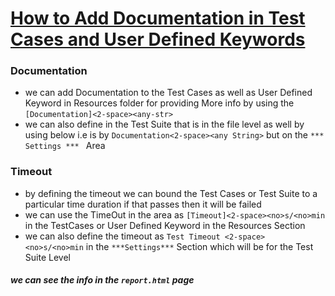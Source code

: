 # <ins> How to Add Documentation in Test Cases and User Defined Keywords


### Documentation

- we can  add Documentation to the Test Cases as well as User Defined Keyword in Resources folder for providing More info by using the 
  `[Documentation]<2-space><any-str>`
- we can also define in the Test Suite that is in the file level as well by using below i.e is by 
  `Documentation<2-space><any String>` but on the `*** Settings *** ` Area

### Timeout

- by defining the timeout we can bound the Test Cases or Test Suite to a particular time duration if that passes then it will be failed 
- we can use the TimeOut in the area as `[Timeout]<2-space><no>s/<no>min` in the TestCases or User Defined Keyword in the Resources Section 
- we can also define the timeout as `Test Timeout <2-space> <no>s/<no>min` in the `***Settings***` Section which will be for the Test Suite Level


##### we can see the info in the `report.html` page

